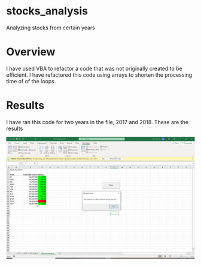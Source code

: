 # stocks_analysis
Analyzing stocks from certain years
# Overview
  I have used VBA to refactor a code that was not originally created to be efficient.
  I have refactored this code using arrays to shorten the processing time of of the loops.
  
 # Results
 
 I have ran this code for two years in the file, 2017 and 2018.
 These are the results
 
 ![VBA_Challenge_2017](https://github.com/Nifmoo/stocks_analysis/blob/main/VBA_Challenge_2017.PNG)
